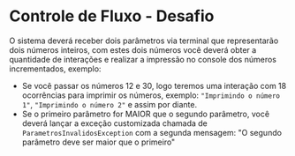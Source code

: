 # Controle de Fluxo - Desafio

O sistema deverá receber dois parâmetros via terminal que representarão dois números inteiros, com estes dois números você deverá obter a quantidade de interações e realizar a impressão no console dos números incrementados, exemplo:

* Se você passar os números 12 e 30, logo teremos uma interação com 18 ocorrências para imprimir os números, exemplo: `"Imprimindo o número 1"`, `"Imprimindo o número 2"` e assim por diante.
* Se o primeiro parâmetro for MAIOR que o segundo parâmetro, você deverá lançar a exceção customizada chamada de `ParametrosInvalidosException` com a segunda mensagem: "O segundo parâmetro deve ser maior que o primeiro"   
